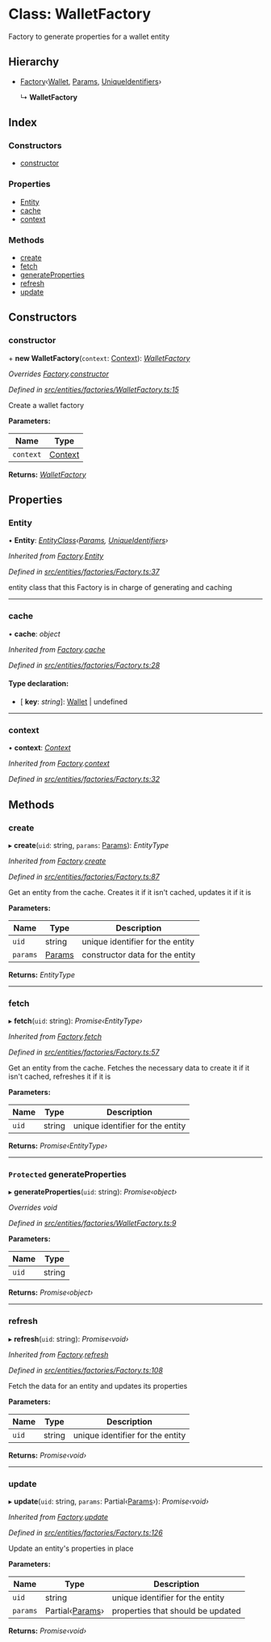 # Class: WalletFactory

Factory to generate properties for a wallet entity

## Hierarchy

* [Factory](_entities_factories_factory_.factory.md)‹[Wallet](_entities_wallet_.wallet.md), [Params](../interfaces/_entities_wallet_.params.md), [UniqueIdentifiers](../interfaces/_entities_wallet_.uniqueidentifiers.md)›

  ↳ **WalletFactory**

## Index

### Constructors

* [constructor](_entities_factories_walletfactory_.walletfactory.md#constructor)

### Properties

* [Entity](_entities_factories_walletfactory_.walletfactory.md#entity)
* [cache](_entities_factories_walletfactory_.walletfactory.md#cache)
* [context](_entities_factories_walletfactory_.walletfactory.md#context)

### Methods

* [create](_entities_factories_walletfactory_.walletfactory.md#create)
* [fetch](_entities_factories_walletfactory_.walletfactory.md#fetch)
* [generateProperties](_entities_factories_walletfactory_.walletfactory.md#protected-generateproperties)
* [refresh](_entities_factories_walletfactory_.walletfactory.md#refresh)
* [update](_entities_factories_walletfactory_.walletfactory.md#update)

## Constructors

###  constructor

\+ **new WalletFactory**(`context`: [Context](_context_.context.md)): *[WalletFactory](_entities_factories_walletfactory_.walletfactory.md)*

*Overrides [Factory](_entities_factories_factory_.factory.md).[constructor](_entities_factories_factory_.factory.md#constructor)*

*Defined in [src/entities/factories/WalletFactory.ts:15](https://github.com/PolymathNetwork/polymath-sdk/blob/550676f/src/entities/factories/WalletFactory.ts#L15)*

Create a wallet factory

**Parameters:**

Name | Type |
------ | ------ |
`context` | [Context](_context_.context.md) |

**Returns:** *[WalletFactory](_entities_factories_walletfactory_.walletfactory.md)*

## Properties

###  Entity

• **Entity**: *[EntityClass](../interfaces/_entities_factories_factory_.entityclass.md)‹[Params](../interfaces/_entities_wallet_.params.md), [UniqueIdentifiers](../interfaces/_entities_wallet_.uniqueidentifiers.md)›*

*Inherited from [Factory](_entities_factories_factory_.factory.md).[Entity](_entities_factories_factory_.factory.md#entity)*

*Defined in [src/entities/factories/Factory.ts:37](https://github.com/PolymathNetwork/polymath-sdk/blob/550676f/src/entities/factories/Factory.ts#L37)*

entity class that this Factory is in charge of generating and caching

___

###  cache

• **cache**: *object*

*Inherited from [Factory](_entities_factories_factory_.factory.md).[cache](_entities_factories_factory_.factory.md#cache)*

*Defined in [src/entities/factories/Factory.ts:28](https://github.com/PolymathNetwork/polymath-sdk/blob/550676f/src/entities/factories/Factory.ts#L28)*

#### Type declaration:

* \[ **key**: *string*\]: [Wallet](_entities_wallet_.wallet.md) | undefined

___

###  context

• **context**: *[Context](_context_.context.md)*

*Inherited from [Factory](_entities_factories_factory_.factory.md).[context](_entities_factories_factory_.factory.md#context)*

*Defined in [src/entities/factories/Factory.ts:32](https://github.com/PolymathNetwork/polymath-sdk/blob/550676f/src/entities/factories/Factory.ts#L32)*

## Methods

###  create

▸ **create**(`uid`: string, `params`: [Params](../interfaces/_entities_wallet_.params.md)): *EntityType*

*Inherited from [Factory](_entities_factories_factory_.factory.md).[create](_entities_factories_factory_.factory.md#create)*

*Defined in [src/entities/factories/Factory.ts:87](https://github.com/PolymathNetwork/polymath-sdk/blob/550676f/src/entities/factories/Factory.ts#L87)*

Get an entity from the cache. Creates it if it isn't cached, updates it if it is

**Parameters:**

Name | Type | Description |
------ | ------ | ------ |
`uid` | string | unique identifier for the entity |
`params` | [Params](../interfaces/_entities_wallet_.params.md) | constructor data for the entity  |

**Returns:** *EntityType*

___

###  fetch

▸ **fetch**(`uid`: string): *Promise‹EntityType›*

*Inherited from [Factory](_entities_factories_factory_.factory.md).[fetch](_entities_factories_factory_.factory.md#fetch)*

*Defined in [src/entities/factories/Factory.ts:57](https://github.com/PolymathNetwork/polymath-sdk/blob/550676f/src/entities/factories/Factory.ts#L57)*

Get an entity from the cache. Fetches the necessary data to create it if it isn't cached, refreshes it if it is

**Parameters:**

Name | Type | Description |
------ | ------ | ------ |
`uid` | string | unique identifier for the entity  |

**Returns:** *Promise‹EntityType›*

___

### `Protected` generateProperties

▸ **generateProperties**(`uid`: string): *Promise‹object›*

*Overrides void*

*Defined in [src/entities/factories/WalletFactory.ts:9](https://github.com/PolymathNetwork/polymath-sdk/blob/550676f/src/entities/factories/WalletFactory.ts#L9)*

**Parameters:**

Name | Type |
------ | ------ |
`uid` | string |

**Returns:** *Promise‹object›*

___

###  refresh

▸ **refresh**(`uid`: string): *Promise‹void›*

*Inherited from [Factory](_entities_factories_factory_.factory.md).[refresh](_entities_factories_factory_.factory.md#refresh)*

*Defined in [src/entities/factories/Factory.ts:108](https://github.com/PolymathNetwork/polymath-sdk/blob/550676f/src/entities/factories/Factory.ts#L108)*

Fetch the data for an entity and updates its properties

**Parameters:**

Name | Type | Description |
------ | ------ | ------ |
`uid` | string | unique identifier for the entity  |

**Returns:** *Promise‹void›*

___

###  update

▸ **update**(`uid`: string, `params`: Partial‹[Params](../interfaces/_entities_wallet_.params.md)›): *Promise‹void›*

*Inherited from [Factory](_entities_factories_factory_.factory.md).[update](_entities_factories_factory_.factory.md#update)*

*Defined in [src/entities/factories/Factory.ts:126](https://github.com/PolymathNetwork/polymath-sdk/blob/550676f/src/entities/factories/Factory.ts#L126)*

Update an entity's properties in place

**Parameters:**

Name | Type | Description |
------ | ------ | ------ |
`uid` | string | unique identifier for the entity |
`params` | Partial‹[Params](../interfaces/_entities_wallet_.params.md)› | properties that should be updated  |

**Returns:** *Promise‹void›*
